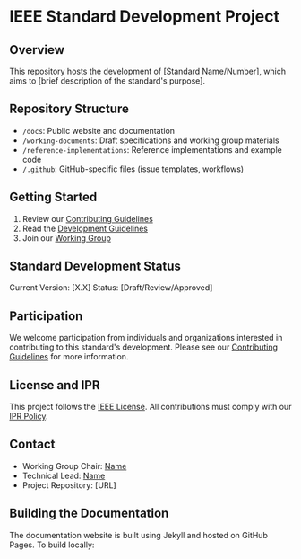 # IEEE Standard Development Project

## Overview
This repository hosts the development of [Standard Name/Number], which aims to [brief description of the standard's purpose].

## Repository Structure
- `/docs`: Public website and documentation
- `/working-documents`: Draft specifications and working group materials
- `/reference-implementations`: Reference implementations and example code
- `/.github`: GitHub-specific files (issue templates, workflows)

## Getting Started
1. Review our [Contributing Guidelines](CONTRIBUTING.md)
2. Read the [Development Guidelines](docs/guidelines/development.md)
3. Join our [Working Group](docs/governance/working-group.md)

## Standard Development Status
Current Version: [X.X]
Status: [Draft/Review/Approved]

## Participation
We welcome participation from individuals and organizations interested in contributing to this standard's development. Please see our [Contributing Guidelines](CONTRIBUTING.md) for more information.

## License and IPR
This project follows the [IEEE License](LICENSE.md). All contributions must comply with our [IPR Policy](docs/governance/ipr-policy.md).

## Contact
- Working Group Chair: [Name](mailto:email)
- Technical Lead: [Name](mailto:email)
- Project Repository: [URL]

## Building the Documentation
The documentation website is built using Jekyll and hosted on GitHub Pages. To build locally: 
